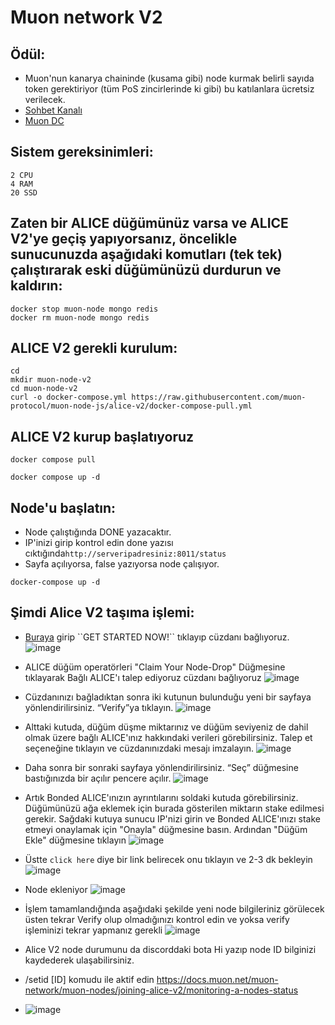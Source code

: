 # Muon network V2

## Ödül:

* Muon'nun kanarya chaininde (kusama gibi) node kurmak belirli sayıda token gerektiriyor (tüm PoS zincirlerinde ki gibi) bu katılanlara ücretsiz verilecek.
* [Sohbet Kanalı](https://t.me/MuonNetworkTurkish)
* [Muon DC](https://discord.gg/muon)

## Sistem gereksinimleri:
```
2 CPU
4 RAM
20 SSD
```

## Zaten bir ALICE düğümünüz varsa ve ALICE V2'ye geçiş yapıyorsanız, öncelikle sunucunuzda aşağıdaki komutları (tek tek) çalıştırarak eski düğümünüzü durdurun ve kaldırın:
```
docker stop muon-node mongo redis
docker rm muon-node mongo redis
```

## ALICE V2 gerekli kurulum:
```
cd
mkdir muon-node-v2
cd muon-node-v2
curl -o docker-compose.yml https://raw.githubusercontent.com/muon-protocol/muon-node-js/alice-v2/docker-compose-pull.yml
```

## ALICE V2 kurup başlatıyoruz

```
docker compose pull
```
```
docker compose up -d
```
## Node'u başlatın:
* Node çalıştığında DONE yazacaktır.
* IP'inizi girip kontrol edin done yazısı cıktığında`http://serveripadresiniz:8011/status`
* Sayfa açılıyorsa, false yazıyorsa node çalışıyor.

```
docker-compose up -d
```


## Şimdi Alice V2 taşıma işlemi:

* [Buraya]([https://alice.muon.net/join](https://alice-v2.muon.net/)) girip ``GET STARTED NOW!`` tıklayıp cüzdanı bağlıyoruz.
  ![image](https://github.com/ahmkah/Muon-Network/assets/99053148/563a9425-789e-4a7b-afb0-b7695e36fef5)
  
* ALICE düğüm operatörleri  "Claim Your Node-Drop" Düğmesine tıklayarak Bağlı ALICE'ı talep ediyoruz  cüzdanı bağlıyoruz 
  ![image](https://github.com/ahmkah/Muon-Network/assets/99053148/642e2e90-ed3b-409a-85ca-b9e613d10c4e)
  
* Cüzdanınızı bağladıktan sonra iki kutunun bulunduğu yeni bir sayfaya yönlendirilirsiniz. “Verify”ya tıklayın.
  ![image](https://github.com/ahmkah/Muon-Network/assets/99053148/77895d35-629a-46f1-bbbd-894c2bd82d90)
  
* Alttaki kutuda, düğüm düşme miktarınız ve düğüm seviyeniz de dahil olmak üzere bağlı ALICE'ınız hakkındaki verileri görebilirsiniz. Talep et seçeneğine tıklayın ve cüzdanınızdaki mesajı imzalayın.
![image](https://github.com/ahmkah/Muon-Network/assets/99053148/0c845678-3a35-4093-9dc1-02ffbdbe0831)

* Daha sonra bir sonraki sayfaya yönlendirilirsiniz. “Seç” düğmesine bastığınızda bir açılır pencere açılır.
  ![image](https://github.com/ahmkah/Muon-Network/assets/99053148/d16d3362-d989-43ea-b9f9-251b66c94ad1)
  
* Artık Bonded ALICE'ınızın ayrıntılarını soldaki kutuda görebilirsiniz. Düğümünüzü ağa eklemek için burada gösterilen miktarın stake edilmesi gerekir. Sağdaki kutuya sunucu IP'nizi girin ve Bonded ALICE'ınızı stake etmeyi onaylamak için "Onayla" düğmesine basın. Ardından "Düğüm Ekle" düğmesine tıklayın
![image](https://github.com/ahmkah/Muon-Network/assets/99053148/18050886-170e-488b-858d-3ac6f459743b)

* Üstte ``click here`` diye bir link belirecek onu tıklayın ve 2-3 dk bekleyin
  ![image](https://github.com/ahmkah/Muon-Network/assets/99053148/00c1562c-fa47-455e-8355-053774b0ba19)
  
* Node ekleniyor
  ![image](https://github.com/ahmkah/Muon-Network/assets/99053148/a8208540-4479-49b6-bcb1-f0898efd7da9)
  
* İşlem tamamlandığında aşağıdaki şekilde yeni node bilgileriniz görülecek üsten tekrar Verify olup olmadığınızı kontrol edin ve yoksa verify işleminizi tekrar yapmanız gerekli
  ![image](https://github.com/ahmkah/Muon-Network/assets/99053148/b49dc4e7-fc4c-4003-bd68-4ed05122d0c2)

* Alice V2 node durumunu da discorddaki bota Hi yazıp node ID bilginizi kaydederek ulaşabilirsiniz.
*  /setid [ID] komudu ile aktif edin
https://docs.muon.net/muon-network/muon-nodes/joining-alice-v2/monitoring-a-nodes-status

*  ![image](https://github.com/ahmkah/Muon-Network/assets/99053148/fafd2c70-e91d-4c52-94fc-7ddefc402a2e)

 



  




